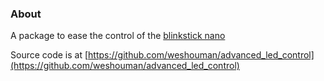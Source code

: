 ### About
A package to ease the control of the [blinkstick nano](https://www.blinkstick.com/products/blinkstick-nano)

Source code is at [https://github.com/weshouman/advanced_led_control](https://github.com/weshouman/advanced_led_control)

